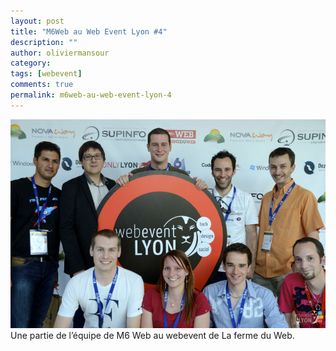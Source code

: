 ```yaml
---
layout: post
title: "M6Web au Web Event Lyon #4"
description: ""
author: oliviermansour
category: 
tags: [webevent]
comments: true  
permalink: m6web-au-web-event-lyon-4
---
```


![Une partie de l’équipe de M6 Web au webevent de La ferme du Web.](/images/posts/m6web-webevent.jpg)
Une partie de l’équipe de M6 Web au webevent de La ferme du Web.



